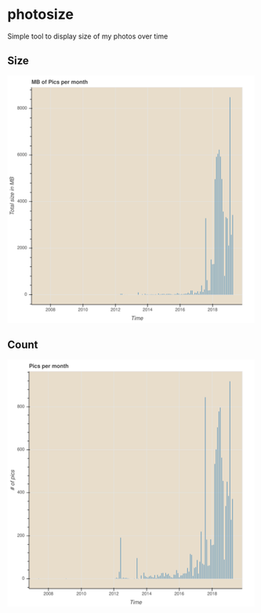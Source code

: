 # photosize
Simple tool to display size of my photos over time


## Size

<img src="./size.svg">


## Count

<img src="./count.svg">
